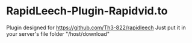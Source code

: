 # RapidLeech-Plugin-Rapidvid.to
Plugin designed for https://github.com/Th3-822/rapidleech
Just put it in your server's file folder "<root>/host/download"
